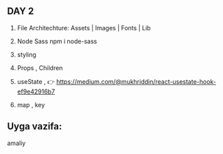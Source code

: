 ## DAY 2

1. File Architechture: Assets | Images | Fonts | Lib

2. Node Sass npm i node-sass
3. styling
4. Props , Children
5. useState , 👉 https://medium.com/@mukhriddin/react-usestate-hook-ef9e42916b7

6. map , key


## Uyga vazifa:

amaliy
